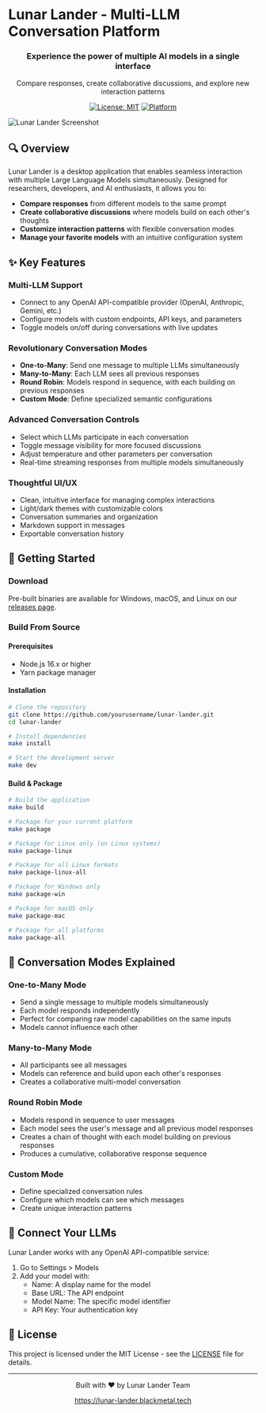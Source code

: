 # Lunar Lander - Multi-LLM Conversation Platform

<div align="center">
  <h3>Experience the power of multiple AI models in a single interface</h3>
  <p>Compare responses, create collaborative discussions, and explore new interaction patterns</p>

[![License: MIT](https://img.shields.io/badge/License-MIT-blue.svg)](https://opensource.org/licenses/MIT)
[![Platform](https://img.shields.io/badge/platform-windows%20%7C%20macos%20%7C%20linux-lightgrey)]()

</div>

![Lunar Lander Screenshot](assets/screenshot.png)

## 🔍 Overview

Lunar Lander is a desktop application that enables seamless interaction with multiple Large Language Models simultaneously. Designed for researchers, developers, and AI enthusiasts, it allows you to:

- **Compare responses** from different models to the same prompt
- **Create collaborative discussions** where models build on each other's thoughts
- **Customize interaction patterns** with flexible conversation modes
- **Manage your favorite models** with an intuitive configuration system

## ✨ Key Features

### Multi-LLM Support

- Connect to any OpenAI API-compatible provider (OpenAI, Anthropic, Gemini, etc.)
- Configure models with custom endpoints, API keys, and parameters
- Toggle models on/off during conversations with live updates

### Revolutionary Conversation Modes

- **One-to-Many**: Send one message to multiple LLMs simultaneously
- **Many-to-Many**: Each LLM sees all previous responses
- **Round Robin**: Models respond in sequence, with each building on previous responses
- **Custom Mode**: Define specialized semantic configurations

### Advanced Conversation Controls

- Select which LLMs participate in each conversation
- Toggle message visibility for more focused discussions
- Adjust temperature and other parameters per conversation
- Real-time streaming responses from multiple models simultaneously

### Thoughtful UI/UX

- Clean, intuitive interface for managing complex interactions
- Light/dark themes with customizable colors
- Conversation summaries and organization
- Markdown support in messages
- Exportable conversation history

## 🚀 Getting Started

### Download

Pre-built binaries are available for Windows, macOS, and Linux on our [releases page](https://github.com/yourusername/lunar-lander/releases).

### Build From Source

#### Prerequisites

- Node.js 16.x or higher
- Yarn package manager

#### Installation

```bash
# Clone the repository
git clone https://github.com/yourusername/lunar-lander.git
cd lunar-lander

# Install dependencies
make install

# Start the development server
make dev
```

#### Build & Package

```bash
# Build the application
make build

# Package for your current platform
make package

# Package for Linux only (on Linux systems)
make package-linux

# Package for all Linux formats
make package-linux-all

# Package for Windows only
make package-win

# Package for macOS only
make package-mac

# Package for all platforms
make package-all
```

## 🧩 Conversation Modes Explained

### One-to-Many Mode

- Send a single message to multiple models simultaneously
- Each model responds independently
- Perfect for comparing raw model capabilities on the same inputs
- Models cannot influence each other

### Many-to-Many Mode

- All participants see all messages
- Models can reference and build upon each other's responses
- Creates a collaborative multi-model conversation

### Round Robin Mode

- Models respond in sequence to user messages
- Each model sees the user's message and all previous model responses
- Creates a chain of thought with each model building on previous responses
- Produces a cumulative, collaborative response sequence

### Custom Mode

- Define specialized conversation rules
- Configure which models can see which messages
- Create unique interaction patterns

## 🔗 Connect Your LLMs

Lunar Lander works with any OpenAI API-compatible service:

1. Go to Settings > Models
2. Add your model with:
   - Name: A display name for the model
   - Base URL: The API endpoint
   - Model Name: The specific model identifier
   - API Key: Your authentication key

## 📜 License

This project is licensed under the MIT License - see the [LICENSE](LICENSE) file for details.

---

<div align="center">
  <p>Built with ❤️ by Lunar Lander Team</p>
  <p><a href="https://lunar-lander.blackmetal.tech">https://lunar-lander.blackmetal.tech</a></p>
</div>
